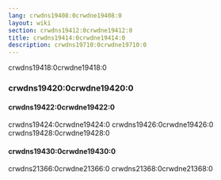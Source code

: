 ```yaml
---
lang: crwdns19408:0crwdne19408:0
layout: wiki
section: crwdns19412:0crwdne19412:0
title: crwdns19414:0crwdne19414:0
description: crwdns19710:0crwdne19710:0
---
```


crwdns19418:0crwdne19418:0

### crwdns19420:0crwdne19420:0

#### crwdns19422:0crwdne19422:0
crwdns19424:0crwdne19424:0 crwdns19426:0crwdne19426:0 crwdns19428:0crwdne19428:0

#### crwdns19430:0crwdne19430:0
crwdns21366:0crwdne21366:0 crwdns21368:0crwdne21368:0
